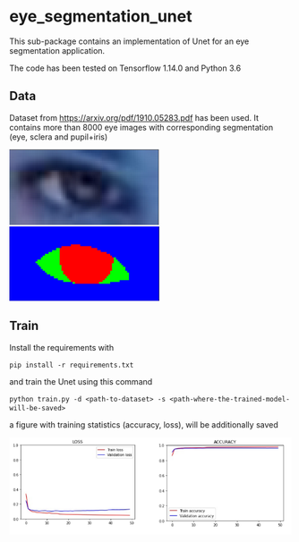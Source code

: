 # eye_segmentation_unet

This sub-package contains an implementation of Unet for an eye segmentation application.

The code has been tested on Tensorflow 1.14.0 and Python 3.6

## Data

Dataset from https://arxiv.org/pdf/1910.05283.pdf has been used. It contains more than 8000 eye images with
corresponding segmentation (eye, sclera and pupil+iris)

![Alt text](images/image.png?raw=true "Title") ![Alt text](images/ground_truth.png?raw=true "Title")


## Train

Install the requirements with

```
pip install -r requirements.txt
```

and train the Unet using this command 

```
python train.py -d <path-to-dataset> -s <path-where-the-trained-model-will-be-saved>
```

a figure with training statistics (accuracy, loss), will be additionally saved

![Alt text](images/plot.png?raw=true "Title")